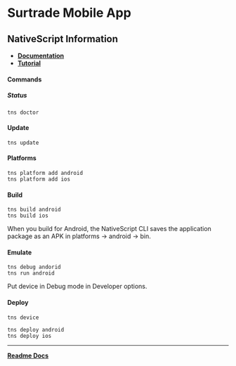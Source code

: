 # Surtrade Mobile App
## NativeScript Information
- **[Documentation](https://docs.nativescript.org/angular/start/introduction.html)**
- **[Tutorial](https://docs.nativescript.org/angular/tutorial/ng-chapter-0.html)**

#### Commands
##### Status
```
tns doctor
```
#### Update
```
tns update
```
#### Platforms
```
tns platform add android
tns platform add ios
```
#### Build
```
tns build android
tns build ios
```
When you build for Android, the NativeScript CLI saves the application package as an APK in platforms → android → bin.
#### Emulate
```
tns debug andorid
tns run android
```
Put device in Debug mode in Developer options.
#### Deploy
```
tns device

tns deploy android
tns deploy ios
```

---
**[Readme Docs](https://github.com/adam-p/markdown-here/wiki/Markdown-Cheatsheet#headers)**
